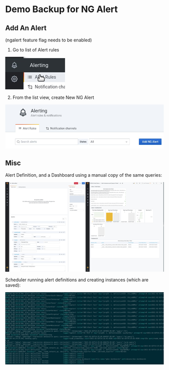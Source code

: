 # Demo Backup for NG Alert

## Add An Alert

(ngalert feature flag needs to be enabled)

1. Go to list of Alert rules

![image of selecting alert rules](alert_side_panel_alert_list.jpg)

2. From the list view, create New NG Alert

![image of add ng alert button in alert rules list view](alert_list_new_ng_alert.jpg)

## Misc

Alert Definition, and a Dashboard using a manual copy of the same queries:

![image of above description](dashboard_and_alert.jpg)

Scheduler running alert definitions and creating instances (which are saved):

![image of above description](grafana_server_console_output.jpg)
